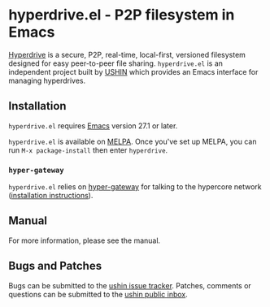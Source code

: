 # hyperdrive.el - P2P filesystem in Emacs

[Hyperdrive](https://docs.holepunch.to/building-blocks/hyperdrive) is a secure, P2P, real-time, local-first, versioned
filesystem designed for easy peer-to-peer file sharing.
`hyperdrive.el` is an independent project built by [USHIN](https://ushin.org) which
provides an Emacs interface for managing hyperdrives.


## Installation

`hyperdrive.el` requires [Emacs](https://www.gnu.org/software/emacs/) version 27.1 or later.

`hyperdrive.el` is available on [MELPA](https://melpa.org/#/getting-started). Once you've set up MELPA, you
can run `M-x package-install` then enter `hyperdrive`.


### `hyper-gateway`

`hyperdrive.el` relies on [hyper-gateway](https://github.com/RangerMauve/hyper-gateway/) for talking to the hypercore
network ([installation instructions](https://github.com/RangerMauve/hyper-gateway#how-do-i-install-hyper-gateway)).


## Manual

For more information, please see the manual.


## Bugs and Patches

Bugs can be submitted to the [ushin issue tracker](https://todo.sr.ht/~ushin/ushin). Patches, comments or
questions can be submitted to the [ushin public inbox](https://lists.sr.ht/~ushin/ushin).


